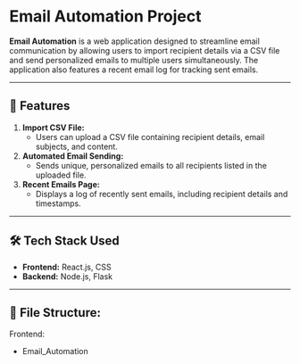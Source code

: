 # Email Automation Project

**Email Automation** is a web application designed to streamline email communication by allowing users to import recipient details via a CSV file and send personalized emails to multiple users simultaneously. The application also features a recent email log for tracking sent emails.

---

## 🌟 Features

1. **Import CSV File:**  
   - Users can upload a CSV file containing recipient details, email subjects, and content.  
2. **Automated Email Sending:**  
   - Sends unique, personalized emails to all recipients listed in the uploaded file.  
3. **Recent Emails Page:**  
   - Displays a log of recently sent emails, including recipient details and timestamps.  

---

## 🛠️ Tech Stack Used

- **Frontend:** React.js, CSS  
- **Backend:** Node.js, Flask  

---

## 📂 File Structure:
Frontend:
- Email_Automation

